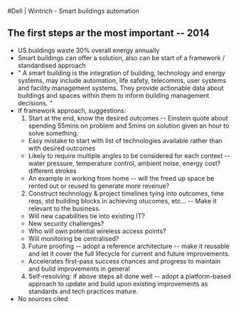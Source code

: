 #Dell | Wintrich - Smart buildings automation
## The first steps ar the most important -- 2014

* US buildings waste 30% overall energy annually
* Smart buildings can offer a solution, also can be start of a framework / standardised approach
* " A smart building is the integration of building, technology and energy systems, may include automation, life safety, telecomms, user systems and facility management systems. They provide actionable data about buildings and spaces within them to inform building management decisions. "
* If framework approach, suggestions:
  1. Start at the end, know the desired outcomes -- Einstein quote about spending 55mins on problem and 5mins on solution given an hour to solve something.
    * Easy mistake to start with list of technologies available rather than with desired outcomes
    * Likely to require multiple angles to be considered for each context -- water pressure, temperature control, ambient noise, energy cost? different strokes
    * An example in working from home -- will the freed up space be rented out or reused to generate more revenue?
  2. Construct technology & project timelines tying into outcomes, time reqs, std building blocks in achieving otucomes, etc... -- Make it relevant to the business.
    * Will new capabilities tie into existing IT?
    * New security challenges?
    * Who will own potential wireless access points?
    * Will monitoring be centralised?
  3. Future proofing -- adopt a reference architecture -- make it reusable and let it cover the full lifecycle for current and future improvements.
    * Accelerates first-pass success chances and progress to maintain and build improvements in general
  4. Self-resolving: if above steps all done well -- adopt a platform-based approach to update and build upon existing improvements as standards and tech practices mature.
* No sources cited.
